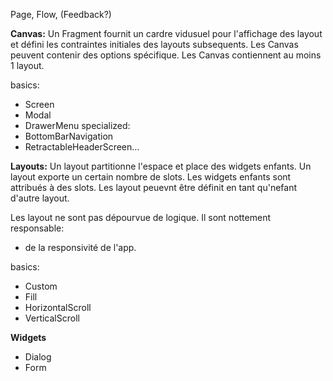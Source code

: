 Page, Flow, (Feedback?)

**Canvas:**
Un Fragment fournit un cardre vidusuel pour l'affichage des layout et défini les contraintes initiales des layouts subsequents.
Les Canvas peuvent contenir des options spécifique.
Les Canvas contiennent au moins 1 layout.

basics:
  - Screen
  - Modal
  - DrawerMenu
specialized:
  - BottomBarNavigation
  - RetractableHeaderScreen...

**Layouts:**
Un layout partitionne l'espace et place des widgets enfants.
Un layout exporte un certain nombre de slots. Les widgets enfants sont attribués à des slots.
Les layout peuevnt être définit en tant qu'nefant d'autre layout.

Les layout ne sont pas dépourvue de logique. Il sont nottement responsable:
- de la responsivité de l'app. 

basics:
  - Custom
  - Fill
  - HorizontalScroll
  - VerticalScroll

**Widgets**
  - Dialog
  - Form